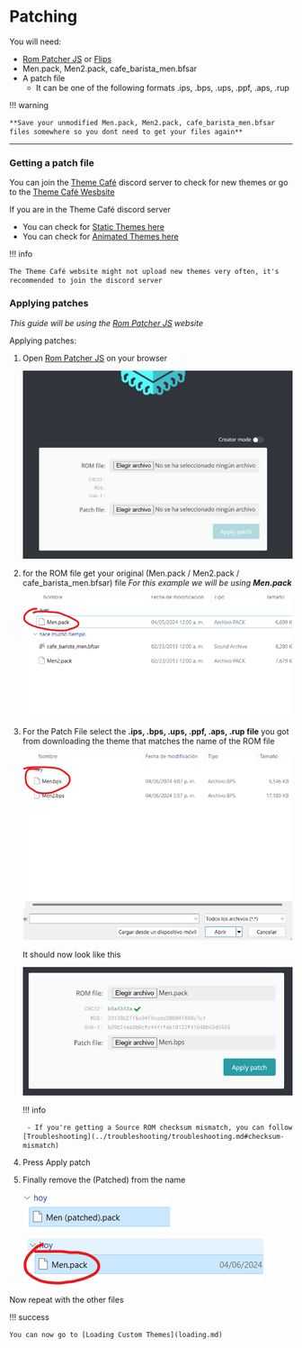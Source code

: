 # Patching

You will need:

- [Rom Patcher JS](https://www.marcrobledo.com/RomPatcher.js/) or [Flips](https://github.com/Alcaro/Flips)
- Men.pack, Men2.pack, cafe_barista_men.bfsar
- A patch file
    - It can be one of the following formats .ips, .bps, .ups, .ppf, .aps, .rup

!!! warning

    **Save your unmodified Men.pack, Men2.pack, cafe_barista_men.bfsar files somewhere so you dont need to get your files again**

--------------

### Getting a patch file

You can join the [Theme Café](#) discord server to check for new themes or go to the [Theme Café Wesbsite](https://perrohuevo.wixsite.com/theme-cafe)

If you are in the Theme Café discord server

- You can check for [Static Themes here](https://discord.com/channels/1195784055296381020/1226501319976816671)
- You can check for [Animated Themes here](https://discord.com/channels/1195784055296381020/1233945865312538684)

!!! info

    The Theme Café website might not upload new themes very often, it's recommended to join the discord server

### Applying patches

*This guide will be using the [Rom Patcher JS](https://www.marcrobledo.com/RomPatcher.js/) website*

Applying patches:

1. Open [Rom Patcher JS](https://www.marcrobledo.com/RomPatcher.js/) on your browser

    ![Image title](install2imgs/p1.png)

2. for the ROM file get your original (Men.pack / Men2.pack / cafe_barista_men.bfsar) file
*For this example we will be using **Men.pack***

    ![Image title](install2imgs/p2.png)

3. For the Patch File select the **.ips, .bps, .ups, .ppf, .aps, .rup file** you got from downloading the theme that matches the name of the ROM file

    ![Image title](install2imgs/p3.png)

    It should now look like this

    ![Image title](install2imgs/p4.png)

    !!! info
    
        - If you're getting a Source ROM checksum mismatch, you can follow [Troubleshooting](../troubleshooting/troubleshooting.md#checksum-mismatch)

4. Press Apply patch

5. Finally remove the (Patched) from the name

    ![Image title](install2imgs/p5.png)

    ![Image title](install2imgs/p6.png)

Now repeat with the other files


!!! success

    You can now go to [Loading Custom Themes](loading.md)